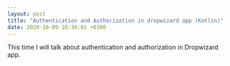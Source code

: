 ```yaml
---
layout: post
title: "Authentication and Authorization in dropwizard app (Kotlin)"
date: 2020-10-09 16:34:01 +0300
---
```


This time I will talk about authentication and authorization in Dropwizard app.
